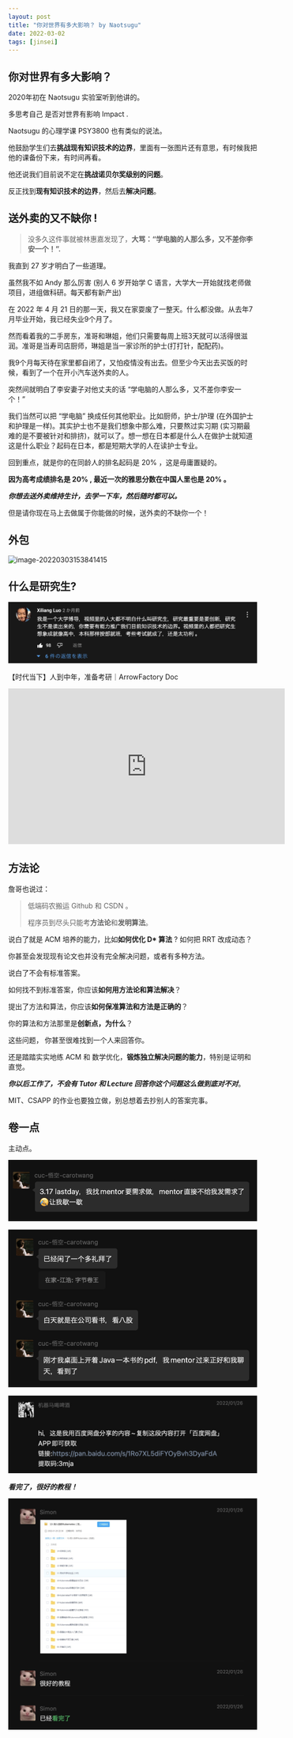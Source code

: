 ```yaml
---
layout: post
title: "你对世界有多大影响？ by Naotsugu"
date: 2022-03-02
tags: [jinsei]
---
```


## 你对世界有多大影响？

2020年初在 Naotsugu 实验室听到他讲的。

多思考自己 是否对世界有影响 Impact .

Naotsugu 的心理学课 PSY3800 也有类似的说法。

他鼓励学生们去**挑战现有知识技术的边界**，里面有一张图片还有意思，有时候我把他的课备份下来，有时间再看。

他还说我们目前说不定在**挑战诺贝尔奖级别的问题**。

反正找到**现有知识技术的边界**，然后去**解决问题**。

## 送外卖的又不缺你 ! 

> 没多久这件事就被林惠嘉发现了，**大骂：“学电脑的人那么多，又不差你李安一个！”.**

我直到 27 岁才明白了一些道理。

虽然我不如 Andy 那么厉害 (别人 6 岁开始学 C 语言，大学大一开始就找老师做项目，进组做科研。每天都有新产出)

在 2022 年 4 月 21 日的那一天，我又在家耍废了一整天。什么都没做。从去年7月毕业开始，我已经失业9个月了。

然而看着我的二手房东，准哥和琳姐，他们只需要每周上班3天就可以活得很滋润。准哥是当寿司店厨师，琳姐是当一家诊所的护士(打打针，配配药)。

我9个月每天待在家里都自闭了，又怕疫情没有出去。但至少今天出去买饭的时候，看到了一个在开小汽车送外卖的人。

突然间就明白了李安妻子对他丈夫的话 “学电脑的人那么多，又不差你李安一个！”

我们当然可以把 “学电脑” 换成任何其他职业。比如厨师，护士/护理 (在外国护士和护理是一样)。其实护士也不是我们想象中那么难，只要熬过实习期 (实习期最难的是不要被针对和排挤)，就可以了。想一想在日本都是什么人在做护士就知道这是什么职业？起码在日本，都是短期大学的人在读护士专业。

回到重点，就是你的在同龄人的排名起码是 20% ，这是毋庸置疑的。

**因为高考成绩排名是 20% , 最近一次的雅思分数在中国人里也是 20% 。**

***你想去送外卖维持生计，去学一下车，然后随时都可以。***

但是请你现在马上去做属于你能做的时候，送外卖的不缺你一个！

## 外包

![image-20220303153841415](https://raw.githubusercontent.com/randoruf/photo-asset-repo/main/imgs/image-20220303153841415.png)



## 什么是研究生? 

![image-20220303151540418](https://raw.githubusercontent.com/haohua-li/photo-asset-repo/main/imgs/image-20220303151540418.png)

【时代当下】人到中年，准备考研｜ArrowFactory Doc

<iframe width="560" height="315" src="https://www.youtube.com/embed/7Oh-zrYwKcM" title="YouTube video player" frameborder="0" allow="accelerometer; autoplay; clipboard-write; encrypted-media; gyroscope; picture-in-picture" allowfullscreen></iframe>



## 方法论

詹哥也说过：

> 低端码农搬运 Github 和 CSDN 。
>
> 程序员到尽头只能考**方法论**和**发明算法**。

说白了就是 ACM 培养的能力，比如**如何优化 D\* 算法** ? 如何把 RRT 改成动态？ 

你甚至会发现现有论文也并没有完全解决问题，或者有多种方法。

说白了不会有标准答案。

如何找不到标准答案，你应该**如何用方法论和算法解决**？

提出了方法和算法，你应该**如何保准算法和方法是正确的**？

你的算法和方法那里是**创新点，为什么**？

这些问题， 你甚至很难找到一个人来回答你。

还是踏踏实实地练 ACM 和 数学优化，**锻炼独立解决问题的能力**，特别是证明和直觉。

***你以后工作了，不会有 Tutor 和 Lecture 回答你这个问题这么做到底对不对***。

MIT、CSAPP 的作业也要独立做，别总想着去抄别人的答案完事。

## 卷一点

主动点。

![image-20220303153322112](https://raw.githubusercontent.com/haohua-li/photo-asset-repo/main/imgs/image-20220303153322112.png)

![image-20220303155543005](https://raw.githubusercontent.com/haohua-li/photo-asset-repo/main/imgs/image-20220303155543005.png)

![image-20220304130251891](https://raw.githubusercontent.com/haohua-li/photo-asset-repo/main/imgs/image-20220304130251891.png)

***看完了，很好的教程！***

![image-20220304130314649](https://raw.githubusercontent.com/haohua-li/photo-asset-repo/main/imgs/image-20220304130314649.png)

